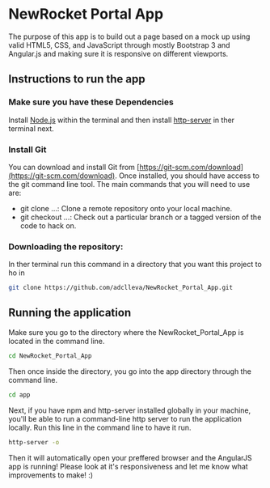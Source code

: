 # NewRocket Portal App

The purpose of this app is to build out a page based on a mock up using valid HTML5, CSS, and JavaScript through mostly
Bootstrap 3 and Angular.js and making sure it is responsive on different viewports.

## Instructions to run the app

### Make sure you have these Dependencies 
Install [Node.js](https://nodejs.org/en/download/current/) within the terminal and then install [http-server](https://www.npmjs.com/package/http-server) in ther terminal next.

### Install Git

You can download and install Git from [https://git-scm.com/download](https://git-scm.com/download). Once installed, you should have access to the git command line tool. The main commands that you will need to use are:

- git clone ...: Clone a remote repository onto your local machine.
- git checkout ...: Check out a particular branch or a tagged version of the code to hack on.


### Downloading the repository:

In ther terminal run this command in a directory that you want this project to ho in
``` bash
git clone https://github.com/adclleva/NewRocket_Portal_App.git
```

## Running the application

Make sure you go to the directory where the NewRocket_Portal_App is located in the command line.
``` bash
cd NewRocket_Portal_App
```

Then once inside the directory, you go into the app directory through the command line.
``` bash
cd app
```

Next, if you have npm and http-server installed globally in your machine, you'll be able to run a command-line http server to run the application locally. Run this line in the command line to have it run.
``` bash
http-server -o
```

Then it will automatically open your preffered browser and the AngularJS app is running!
Please look at it's responsiveness and let me know what improvements to make! :)
